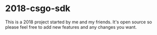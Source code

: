 # 2018-csgo-sdk
This is a 2018 project started by me and my friends. It's open source so please feel free to add new features and any changes you want.
